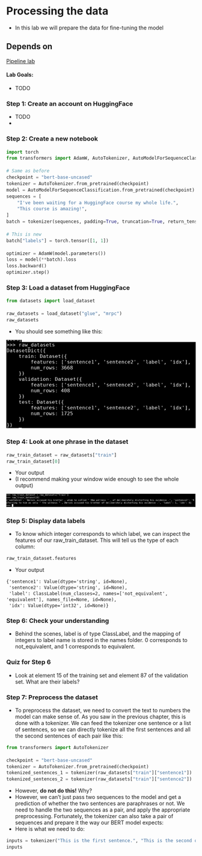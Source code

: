 # Processing the data

* In this lab we will prepare the data for fine-tuning the model

## Depends on

[Pipeline lab](../06-Pipeline/README.md)

#### Lab Goals:

* TODO

### Step 1: Create an account on HuggingFace

* TODO
*
### Step 2: Create a new notebook

```python
import torch
from transformers import AdamW, AutoTokenizer, AutoModelForSequenceClassification

# Same as before
checkpoint = "bert-base-uncased"
tokenizer = AutoTokenizer.from_pretrained(checkpoint)
model = AutoModelForSequenceClassification.from_pretrained(checkpoint)
sequences = [
    "I've been waiting for a HuggingFace course my whole life.",
    "This course is amazing!",
]
batch = tokenizer(sequences, padding=True, truncation=True, return_tensors="pt")

# This is new
batch["labels"] = torch.tensor([1, 1])

optimizer = AdamW(model.parameters())
loss = model(**batch).loss
loss.backward()
optimizer.step()
```

### Step 3: Load a dataset from HuggingFace

```python
from datasets import load_dataset

raw_datasets = load_dataset("glue", "mrpc")
raw_datasets
```

* You should see something like this:

![](../images/05-raw-datasets.png)


### Step 4: Look at one phrase in the dataset

```python
raw_train_dataset = raw_datasets["train"]
raw_train_dataset[0]
```

* Your output
* (I recommend making your window wide enough to see the whole output)

![](../images/02-output.png)

### Step 5: Display data labels

* To know which integer corresponds to which label, we can inspect the features of our raw_train_dataset. This will tell us the type of each column:

```python
raw_train_dataset.features
```

* Your output

```text
{'sentence1': Value(dtype='string', id=None),
 'sentence2': Value(dtype='string', id=None),
 'label': ClassLabel(num_classes=2, names=['not_equivalent', 'equivalent'], names_file=None, id=None),
 'idx': Value(dtype='int32', id=None)}  
```

### Step 6: Check your understanding

* Behind the scenes, label is of type ClassLabel, and the mapping of integers to label name is stored in the names folder. 0 corresponds to not_equivalent, and 1 corresponds to equivalent.

### Quiz for Step 6
* Look at element 15 of the training set and element 87 of the validation set. What are their labels?

### Step 7: Preprocess the dataset
* To preprocess the dataset, we need to convert the text to numbers the model can make sense of. As you saw in the previous chapter, this is done with a tokenizer. We can feed the tokenizer one sentence or a list of sentences, so we can directly tokenize all the first sentences and all the second sentences of each pair like this:

```python
from transformers import AutoTokenizer

checkpoint = "bert-base-uncased"
tokenizer = AutoTokenizer.from_pretrained(checkpoint)
tokenized_sentences_1 = tokenizer(raw_datasets["train"]["sentence1"])
tokenized_sentences_2 = tokenizer(raw_datasets["train"]["sentence2"])
```

* However, **do not do this!** Why?
* However, we can’t just pass two sequences to the model and get a prediction of whether the two sentences are paraphrases or not. We need to handle the two sequences as a pair, and apply the appropriate preprocessing. Fortunately, the tokenizer can also take a pair of sequences and prepare it the way our BERT model expects:
* Here is what we need to do:

```python
inputs = tokenizer("This is the first sentence.", "This is the second one.")
inputs
```


